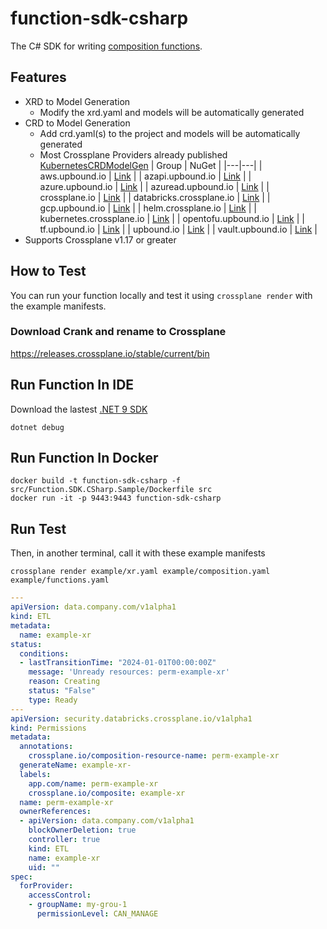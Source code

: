 # function-sdk-csharp
The C# SDK for writing [composition functions](https://docs.crossplane.io/latest/composition/compositions/).

## Features
- XRD to Model Generation
  - Modify the xrd.yaml and models will be automatically generated
- CRD to Model Generation
  - Add crd.yaml(s) to the project and models will be automatically generated
  - Most Crossplane Providers already published [KubernetesCRDModelGen](https://github.com/IvanJosipovic/KubernetesCRDModelGen?tab=readme-ov-file#published-packages)
    | Group | NuGet |
    |---|---|
    | aws.upbound.io | [Link](https://www.nuget.org/packages/KubernetesCRDModelGen.Models.aws.upbound.io/) |
    | azapi.upbound.io | [Link](https://www.nuget.org/packages/KubernetesCRDModelGen.Models.azapi.upbound.io/) |
    | azure.upbound.io | [Link](https://www.nuget.org/packages/KubernetesCRDModelGen.Models.azure.upbound.io/) |
    | azuread.upbound.io | [Link](https://www.nuget.org/packages/KubernetesCRDModelGen.Models.azuread.upbound.io/) |
    | crossplane.io | [Link](https://www.nuget.org/packages/KubernetesCRDModelGen.Models.crossplane.io/) |
    | databricks.crossplane.io | [Link](https://www.nuget.org/packages/KubernetesCRDModelGen.Models.databricks.crossplane.io/) |
    | gcp.upbound.io | [Link](https://www.nuget.org/packages/KubernetesCRDModelGen.Models.gcp.upbound.io/) |
    | helm.crossplane.io | [Link](https://www.nuget.org/packages/KubernetesCRDModelGen.Models.helm.crossplane.io/) |
    | kubernetes.crossplane.io | [Link](https://www.nuget.org/packages/KubernetesCRDModelGen.Models.kubernetes.crossplane.io/) |
    | opentofu.upbound.io | [Link](https://www.nuget.org/packages/KubernetesCRDModelGen.Models.opentofu.upbound.io/) |
    | tf.upbound.io | [Link](https://www.nuget.org/packages/KubernetesCRDModelGen.Models.tf.upbound.io/) |
    | upbound.io | [Link](https://www.nuget.org/packages/KubernetesCRDModelGen.Models.upbound.io/) |
    | vault.upbound.io | [Link](https://www.nuget.org/packages/KubernetesCRDModelGen.Models.vault.upbound.io/) |
- Supports Crossplane v1.17 or greater

## How to Test

You can run your function locally and test it using `crossplane render`
with the example manifests.

### Download Crank and rename to Crossplane
https://releases.crossplane.io/stable/current/bin

## Run Function In IDE
Download the lastest [.NET 9 SDK](https://dotnet.microsoft.com/en-us/download/dotnet/9.0)
```shell
dotnet debug
```

## Run Function In Docker
```shell
docker build -t function-sdk-csharp -f src/Function.SDK.CSharp.Sample/Dockerfile src
docker run -it -p 9443:9443 function-sdk-csharp
```

## Run Test
Then, in another terminal, call it with these example manifests
```
crossplane render example/xr.yaml example/composition.yaml example/functions.yaml
```

```yaml
---
apiVersion: data.company.com/v1alpha1
kind: ETL
metadata:
  name: example-xr
status:
  conditions:
  - lastTransitionTime: "2024-01-01T00:00:00Z"
    message: 'Unready resources: perm-example-xr'
    reason: Creating
    status: "False"
    type: Ready
---
apiVersion: security.databricks.crossplane.io/v1alpha1
kind: Permissions
metadata:
  annotations:
    crossplane.io/composition-resource-name: perm-example-xr
  generateName: example-xr-
  labels:
    app.com/name: perm-example-xr
    crossplane.io/composite: example-xr
  name: perm-example-xr
  ownerReferences:
  - apiVersion: data.company.com/v1alpha1
    blockOwnerDeletion: true
    controller: true
    kind: ETL
    name: example-xr
    uid: ""
spec:
  forProvider:
    accessControl:
    - groupName: my-grou-1
      permissionLevel: CAN_MANAGE

```
